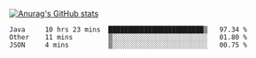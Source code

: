 [![Anurag's GitHub stats](https://github-readme-stats.vercel.app/api?username=sebasphere&count_private=true&theme=tokyonight)](https://github.com/anuraghazra/github-readme-stats)

<!--START_SECTION:waka-->
```text
Java     10 hrs 23 mins  ████████████████████████▒   97.34 % 
Other    11 mins         ▒░░░░░░░░░░░░░░░░░░░░░░░░   01.80 % 
JSON     4 mins          ▒░░░░░░░░░░░░░░░░░░░░░░░░   00.75 % 
```
<!--END_SECTION:waka-->
